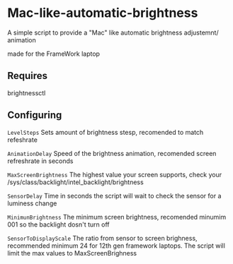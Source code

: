 # Mac-like-automatic-brightness
A simple script to provide a "Mac" like automatic brightness adjustemnt/ animation

made for the FrameWork laptop

## Requires 
brightnessctl

## Configuring
```LevelSteps```  Sets amount of brightness stesp, recomended to match refeshrate

```AnimationDelay```  Speed of the brightness animation, recomended screen refreshrate in seconds

```MaxScreenBrightness``` The highest value your screen supports, check your /sys/class/backlight/intel_backlight/brightness

```SensorDelay``` Time in seconds the script will wait to check the sensor for a luminess change

```MinimunBrightness``` The minimum screen brightness, recomended minumim 001 so the backlight dosn't turn off

```SensorToDisplayScale``` The ratio from sensor to screen brighness, recommended minimum 24 for 12th gen framework laptops. The script will limit the max values to MaxScreenBrighness
